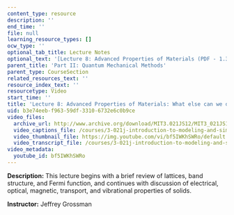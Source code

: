 ```yaml
---
content_type: resource
description: ''
end_time: ''
file: null
learning_resource_types: []
ocw_type: ''
optional_tab_title: Lecture Notes
optional_text: '[Lecture 8: Advanced Properties of Materials (PDF - 1.3MB)](/courses/3-021j-introduction-to-modeling-and-simulation-spring-2012/resources/mit3_021js11_l8)'
parent_title: 'Part II: Quantum Mechanical Methods'
parent_type: CourseSection
related_resources_text: ''
resource_index_text: ''
resourcetype: Video
start_time: ''
title: 'Lecture 8: Advanced Properties of Materials: What else can we do?'
uid: b3e74eeb-f963-59df-3310-6732e6c0b9ce
video_files:
  archive_url: http://www.archive.org/download/MIT3.021JS12/MIT3_021JS12_lec08_300k.mp4
  video_captions_file: /courses/3-021j-introduction-to-modeling-and-simulation-spring-2012/5cec94c7f1c15a3b9839959503e25686_bf5IWKhSWRo.vtt
  video_thumbnail_file: https://img.youtube.com/vi/bf5IWKhSWRo/default.jpg
  video_transcript_file: /courses/3-021j-introduction-to-modeling-and-simulation-spring-2012/3acae6af226c6487687a7f9ec8e42631_bf5IWKhSWRo.pdf
video_metadata:
  youtube_id: bf5IWKhSWRo
---
```


**Description:** This lecture begins with a brief review of lattices, band structure, and Fermi function, and continues with discussion of electrical, optical, magnetic, transport, and vibrational properties of solids.

**Instructor:** Jeffrey Grossman

